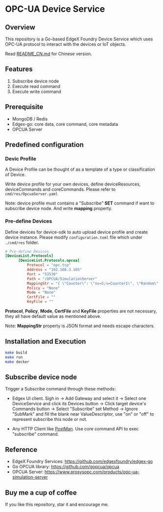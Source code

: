 # OPC-UA Device Service

## Overview
This repository is a Go-based EdgeX Foundry Device Service which uses OPC-UA protocol to interact with the devices or IoT objects.

Read [README_CN.md](./README_CN.md) for Chinese version.

## Features
1. Subscribe device node
2. Execute read command
2. Execute write command

## Prerequisite
* MongoDB / Redis
* Edgex-go: core data, core command, core metadata
* OPCUA Server

## Predefined configuration

### Devic Profile
A Device Profile can be thought of as a template of a type or classification of Device. 

Write device profile for your own devices, define deviceResources, deviceCommands and coreCommands. Please refer to `cmd/res/OpcuaServer.yaml`

Note: device profile must contains a "Subscribe" **SET** command if want to subscribe device node. And write **mapping** property.

### Pre-define Devices
Define devices for device-sdk to auto upload device profile and create device instance. Please modify `configuration.toml` file which under `./cmd/res` folder.

```toml
# Pre-define Devices
[DeviceList.Protocols]
      [DeviceList.Protocols.opcua]
          Protocol = "opc.tcp"
          Address = "192.168.3.165"
          Port = "53530"
          Path = "/OPCUA/SimulationServer"
          MappingStr = "{ \"Counter\": \"ns=5;s=Counter1\", \"Random\": \"ns=5;s=Random1\" }"
          Policy = "None"
          Mode = "None"
          CertFile = ""
          KeyFile = ""
```

**Protocol**, **Policy**, **Mode**, **CertFile** and **KeyFile** properties are not necessary, they all have default value as mentioned above.

Note: **MappingStr** property is JSON format and needs escape characters.

## Installation and Execution
```bash
make build
make run
make docker
```

## Subscribe device node
Trigger a Subscribe command through these methods:

- Edgex UI client. Sigh in -> Add Gateway and select it -> Select one DeviceService and click its Devices button -> 
Click target device's Commands button -> Select "Subscribe" set Method -> Ignore "SubMark" and fill the blank near ValueDescriptor, 
use "on" or "off" to represent subscribe this node or not.

- Any HTTP Client like [PostMan](https://www.getpostman.com/). Use core command API to exec "subscribe" command. 

## Reference
* EdgeX Foundry Services: https://github.com/edgexfoundry/edgex-go
* Go OPCUA library: https://github.com/gopcua/opcua
* OPCUA Server: https://www.prosysopc.com/products/opc-ua-simulation-server

## Buy me a cup of coffee
If you like this repository, star it and encourage me.